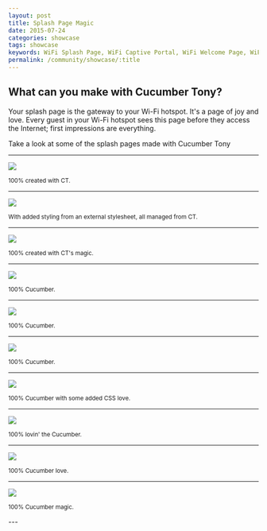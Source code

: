```yaml
---
layout: post
title: Splash Page Magic
date: 2015-07-24
categories: showcase
tags: showcase
keywords: WiFi Splash Page, WiFi Captive Portal, WiFi Welcome Page, WiFi Splash page html5, WiFi splash page example, wifi splash page template
permalink: /community/showcase/:title
---
```


<h2>What can you make with Cucumber Tony?</h2>

Your splash page is the gateway to your Wi-Fi hotspot. It's a page of joy and love. Every guest in your Wi-Fi hotspot sees this page before they access the Internet; first impressions are everything.

Take a look at some of the splash pages made with Cucumber Tony

<hr>

<div class="text-center">
  <img src="/images/community/splash-pages/benito.png">
  <p><small>100% created with CT.</small></p>
</div>

<hr>

<div class="text-center">
  <img src="/images/community/splash-pages/boxpark.png">
  <p><small>With added styling from an external stylesheet, all managed from CT.</small></p>
</div>

<hr>

<div class="text-center">
  <img src="/images/community/splash-pages/chifafa.png">
  <p><small>100% created with CT's magic.</small></p>
</div>

<hr>

<div class="text-center">
  <img src="/images/community/splash-pages/derby.png">
  <p><small>100% Cucumber.</small></p>
</div>

<hr>

<div class="text-center">
  <img src="/images/community/splash-pages/grill.png">
  <p><small>100% Cucumber.</small></p>
</div>

<hr>

<div class="text-center">
  <img src="/images/community/splash-pages/harbour.png">
  <p><small>100% Cucumber.</small></p>
</div>

<hr>

<div class="text-center">
  <img src="/images/community/splash-pages/holo.png">
  <p><small>100% Cucumber with some added CSS love.</small></p>
</div>

<hr>

<div class="text-center">
  <img src="/images/community/splash-pages/marlowe.png">
  <p><small>100% lovin' the Cucumber.</small></p>
</div>

<hr>

<div class="text-center">
  <img src="/images/community/splash-pages/mocha.png">
  <p><small>100% Cucumber love.</small></p>
</div>

<hr>

<div class="text-center">
  <img src="/images/community/splash-pages/snocastle.png">
  <p><small>100% Cucumber magic.</small></p>
</div>
---
